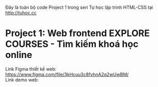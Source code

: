 Đây là toàn bộ code Project 1 trong seri Tự học lập trình HTML-CSS tại http://tuhoc.cc

# Project 1: Web frontend EXPLORE COURSES - Tìm kiếm khoá học online

Link Figma thiết kế web: https://www.figma.com/file/3kHcuu3c8fvhnA2q2wUwBM/  
Link demo web:
